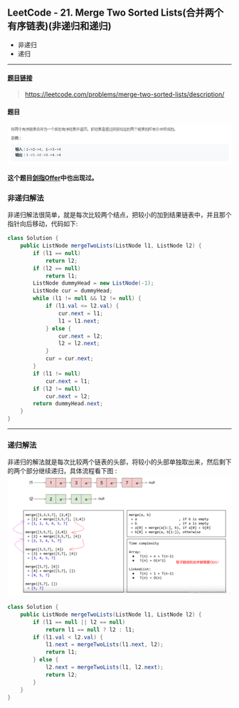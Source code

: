 ﻿## LeetCode - 21. Merge Two Sorted Lists(合并两个有序链表)(非递归和递归)

 - 非递归
 - 递归
***
#### [题目链接](https://leetcode.com/problems/merge-two-sorted-lists/description/)

> https://leetcode.com/problems/merge-two-sorted-lists/description/

#### 题目
![在这里插入图片描述](images/21_t.png)

**这个题目[剑指Offer](https://github.com/ZXZxin/ZXNotes/blob/master/%E5%88%B7%E9%A2%98/Other/%E5%89%91%E6%8C%87Offer/%E5%89%91%E6%8C%87Offer%20-%2016%20-%20%E5%90%88%E5%B9%B6%E4%B8%A4%E4%B8%AA%E6%8E%92%E5%BA%8F%E7%9A%84%E9%93%BE%E8%A1%A8.md)中也出现过。**

### 非递归解法
非递归解法很简单，就是每次比较两个结点，把较小的加到结果链表中，并且那个指针向后移动，代码如下: 

```java
class Solution {
    public ListNode mergeTwoLists(ListNode l1, ListNode l2) {
        if (l1 == null)
            return l2;
        if (l2 == null)
            return l1;
        ListNode dummyHead = new ListNode(-1);
        ListNode cur = dummyHead;
        while (l1 != null && l2 != null) {
            if (l1.val <= l2.val) {
                cur.next = l1;
                l1 = l1.next;
            } else {
                cur.next = l2;
                l2 = l2.next;
            }
            cur = cur.next;
        }
        if (l1 != null)
            cur.next = l1;
        if (l2 != null)
            cur.next = l2;
        return dummyHead.next;
    }
}
```

***
### 递归解法
非递归的解法就是每次比较两个链表的头部，将较小的头部单独取出来，然后剩下的两个部分继续递归，具体流程看下图 : 
![在这里插入图片描述](images/21_s.png)



```java
class Solution {
    public ListNode mergeTwoLists(ListNode l1, ListNode l2) {
        if (l1 == null || l2 == null)
            return l1 == null ? l2 : l1;
        if (l1.val < l2.val) {
            l1.next = mergeTwoLists(l1.next, l2);
            return l1;
        } else {
            l2.next = mergeTwoLists(l1, l2.next);
            return l2;
        }
    }
}
```

